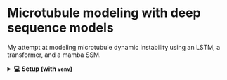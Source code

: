 # Microtubule modeling with deep sequence models
My attempt at modeling microtubule dynamic instability using an LSTM, a transformer, and a mamba SSM.

<details>
<summary><strong>💻 Setup (with <code>venv</code>)</strong></summary>
